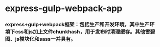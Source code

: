 # express-gulp-webpack-app
### express+gulp+webpack框架：包括生产和开发环境，其中生产环境下css和js加上文件chunkhash，用于发布时清理缓存。其他雪碧图、js模块化和sass一并具有。
